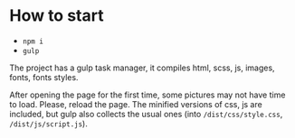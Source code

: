 # How to start
- `npm i`
- `gulp`

The project has a gulp task manager, it compiles html, scss, js, images, fonts, fonts styles.

After opening the page for the first time, some pictures may not have time to load.
Please, reload the page. The minified versions of css, js are included, but gulp also collects the usual ones 
(into `/dist/css/style.css`, `/dist/js/script.js`).
